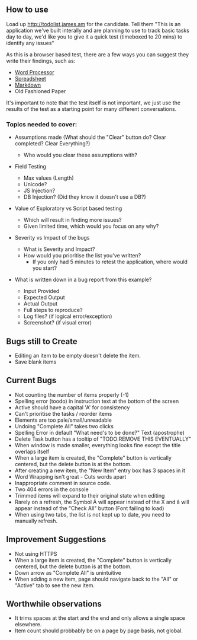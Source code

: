 ## How to use
Load up http://todolist.james.am for the candidate.
Tell them "This is an application we've built interally and are planning to use to track basic tasks day to day, we'd like you to give it a quick test (timeboxed to 20 mins) to identify any issues"

As this is a browser based test, there are a few ways you can suggest they write their findings, such as:
 * [Word Processor](https://www.writeurl.com/)
 * [Spreadsheet](https://ethercalc.org/)
 * [Markdown](https://dillinger.io)
 * Old Fashioned Paper
 
It's important to note that the test itself is not important, we just use the results of the test as a starting point for many different conversations.

### Topics needed to cover:

* Assumptions made (What should the "Clear" button do? Clear completed? Clear Everything?)
  * Who would you clear these assumptions with?  
* Field Testing
  * Max values (Length)
  * Unicode?
  * JS Injection?
  * DB Injection? (Did they know it doesn't use a DB?)  
  
* Value of Exploratory vs Script based testing
  * Which will result in finding more issues?
  * Given limited time, which would you focus on any why?
  
* Severity vs Impact of the bugs
  * What is Severity and Impact?
  * How would you prioritise the list you've written?
    * If you only had 5 minutes to retest the application, where would you start?  
    
* What is written down in a bug report from this example?
  * Input Provided
  * Expected Output
  * Actual Output
  * Full steps to reproduce?
  * Log files? (if logical error/exception)
  * Screenshot? (if visual error)

## Bugs still to Create

* Editing an item to be empty doesn't delete the item.
* Save blank items

## Current Bugs
* Not counting the number of items properly (-1)
* Spelling error (toodo) in instruction text at the bottom of the screen
* Active should have a capital 'A' for consistency
* Can't prioritise the tasks / reorder items
* Elements are too pale/small/unreadable
* Undoing "Complete All" takes two clicks
* Spelling Error in default "What need's to be done?" Text (apostrophe)
* Delete Task button has a tooltip of "TODO:REMOVE THIS EVENTUALLY"
* When window is made smaller, everything looks fine except the title overlaps itself
* When a large item is created, the "Complete" button is vertically centered, but the delete button is at the bottom.
* After creating a new item, the "New Item" entry box has 3 spaces in it
* Word Wrapping isn't great - Cuts words apart
* Inappropriate comment in source code.
* Two 404 errors in the console
* Trimmed items will expand to their original state when editing
* Rarely on a refresh, the Symbol Ã will appear instead of the X and â will appear instead of the "Check All" button (Font failing to load)
* When using two tabs, the list is not kept up to date, you need to manually refresh.

## Improvement Suggestions
* Not using HTTPS
* When a large item is created, the "Complete" button is vertically centered, but the delete button is at the bottom.
* Down arrow as "Complete All" is unintuitive
* When adding a new item, page should navigate back to the "All" or "Active" tab to see the new item.

## Worthwhile observations
* It trims spaces at the start and the end and only allows a single space elsewhere.
* Item count should probbably be on a page by page basis, not global.
